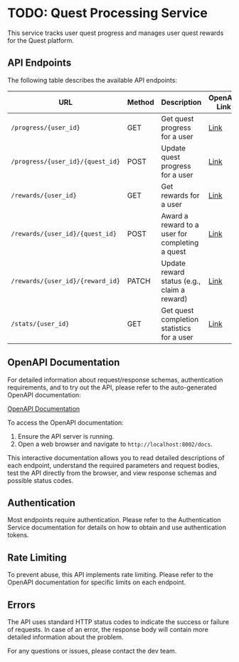 # TODO: Quest Processing Service

This service tracks user quest progress and manages user quest rewards for the Quest platform.

## API Endpoints

The following table describes the available API endpoints:

| URL                              | Method | Description                                     | OpenAPI Link                                                                |
| -------------------------------- | ------ | ----------------------------------------------- | --------------------------------------------------------------------------- |
| `/progress/{user_id}`            | GET    | Get quest progress for a user                   | [Link](#operation/get_user_progress_progress__user_id__get)                 |
| `/progress/{user_id}/{quest_id}` | POST   | Update quest progress for a user                | [Link](#operation/update_quest_progress_progress__user_id___quest_id__post) |
| `/rewards/{user_id}`             | GET    | Get rewards for a user                          | [Link](#operation/get_user_rewards_rewards__user_id__get)                   |
| `/rewards/{user_id}/{quest_id}`  | POST   | Award a reward to a user for completing a quest | [Link](#operation/award_quest_reward_rewards__user_id___quest_id__post)     |
| `/rewards/{user_id}/{reward_id}` | PATCH  | Update reward status (e.g., claim a reward)     | [Link](#operation/update_reward_status_rewards__user_id___reward_id__patch) |
| `/stats/{user_id}`               | GET    | Get quest completion statistics for a user      | [Link](#operation/get_user_stats_stats__user_id__get)                       |

## OpenAPI Documentation

For detailed information about request/response schemas, authentication requirements, and to try out the API, please refer to the auto-generated OpenAPI documentation:

[OpenAPI Documentation](http://localhost:8002/docs)

To access the OpenAPI documentation:

1. Ensure the API server is running.
2. Open a web browser and navigate to `http://localhost:8002/docs`.

This interactive documentation allows you to read detailed descriptions of each endpoint, understand the required parameters and request bodies, test the API directly from the browser, and view response schemas and possible status codes.

## Authentication

Most endpoints require authentication. Please refer to the Authentication Service documentation for details on how to obtain and use authentication tokens.

## Rate Limiting

To prevent abuse, this API implements rate limiting. Please refer to the OpenAPI documentation for specific limits on each endpoint.

## Errors

The API uses standard HTTP status codes to indicate the success or failure of requests. In case of an error, the response body will contain more detailed information about the problem.

For any questions or issues, please contact the dev team.
